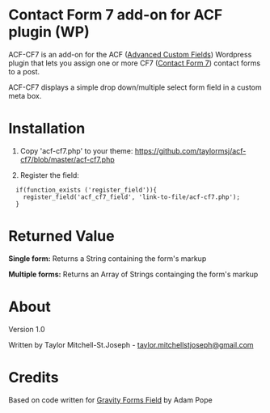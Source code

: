 Contact Form 7 add-on for ACF plugin (WP)
=======

ACF-CF7 is an add-on for the ACF (<a href="http://www.advancedcustomfields.com">Advanced Custom Fields</a>) Wordpress plugin that lets you assign one or more CF7 (<a href="http://contactform7.com/">Contact Form 7</a>) contact forms to a post.

ACF-CF7 displays a simple drop down/multiple select form field in a custom meta box.

Installation
=======

1. Copy 'acf-cf7.php' to your theme:
  <a href="https://github.com/taylormsj/acf-cf7/blob/master/acf-cf7.php">https://github.com/taylormsj/acf-cf7/blob/master/acf-cf7.php</a>

2. Register the field:

<pre><code>  if(function_exists ('register_field')){
    register_field('acf_cf7_field', 'link-to-file/acf-cf7.php');
  }
</pre></code>
 
Returned Value
=======

<b>Single form:</b> Returns a String containing the form's markup

<b>Multiple forms:</b> Returns an Array of Strings containging the form's markup

About
=======

Version 1.0

Written by Taylor Mitchell-St.Joseph - <a href="mailto:taylor.mitchellstjoseph@gmail.com">taylor.mitchellstjoseph@gmail.com</a>

Credits
=======

Based on code written for <a href="https://github.com/stormuk/Gravity-Forms-ACF-Field">Gravity Forms Field</a> by Adam Pope
